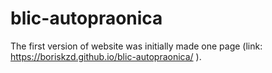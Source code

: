 # blic-autopraonica

The first version of website was initially made one page (link: https://boriskzd.github.io/blic-autopraonica/ ).
